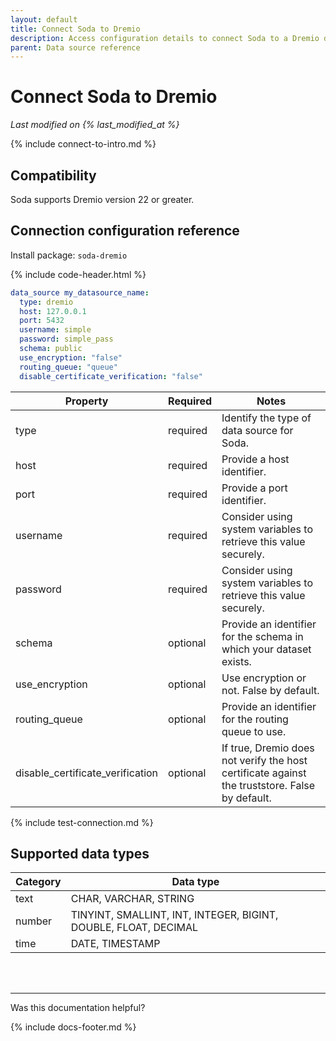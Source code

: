 ```yaml
---
layout: default
title: Connect Soda to Dremio
description: Access configuration details to connect Soda to a Dremio data source.
parent: Data source reference
---
```


# Connect Soda to Dremio
*Last modified on {% last_modified_at %}*

{% include connect-to-intro.md %}

## Compatibility
Soda supports Dremio version 22 or greater.

## Connection configuration reference

Install package: `soda-dremio`

{% include code-header.html %}
```yaml
data_source my_datasource_name:
  type: dremio
  host: 127.0.0.1
  port: 5432
  username: simple
  password: simple_pass
  schema: public
  use_encryption: "false"
  routing_queue: "queue"
  disable_certificate_verification: "false"

```

| Property                         | Required | Notes                                                                                          |
| -------------------------------- | -------- | ---------------------------------------------------------------------------------------------- |
| type                             | required | Identify the type of data source for Soda.                                                     |
| host                             | required | Provide a host identifier.                                                                     |
| port                             | required | Provide a port identifier.                                                                     |
| username                         | required | Consider using system variables to retrieve this value securely.                               |
| password                         | required | Consider using system variables to retrieve this value securely.                               |
| schema                           | optional | Provide an identifier for the schema in which your dataset exists.                             |
| use_encryption                   | optional | Use encryption or not. False by default.                                                       |
| routing_queue                    | optional | Provide an identifier for the routing queue to use.                                            |
| disable_certificate_verification | optional | If true, Dremio does not verify the host certificate against the truststore. False by default. |


{% include test-connection.md %}


## Supported data types

| Category | Data type                                                       |
| -------- | --------------------------------------------------------------- |
| text     | CHAR, VARCHAR, STRING                                           |
| number   | TINYINT, SMALLINT, INT, INTEGER, BIGINT, DOUBLE, FLOAT, DECIMAL |
| time     | DATE, TIMESTAMP                                                 |

<br />
<br />

---

Was this documentation helpful?

<!-- LikeBtn.com BEGIN -->
<span class="likebtn-wrapper" data-theme="tick" data-i18n_like="Yes" data-ef_voting="grow" data-show_dislike_label="true" data-counter_zero_show="true" data-i18n_dislike="No"></span>
<script>(function(d,e,s){if(d.getElementById("likebtn_wjs"))return;a=d.createElement(e);m=d.getElementsByTagName(e)[0];a.async=1;a.id="likebtn_wjs";a.src=s;m.parentNode.insertBefore(a, m)})(document,"script","//w.likebtn.com/js/w/widget.js");</script>
<!-- LikeBtn.com END -->

{% include docs-footer.md %}
